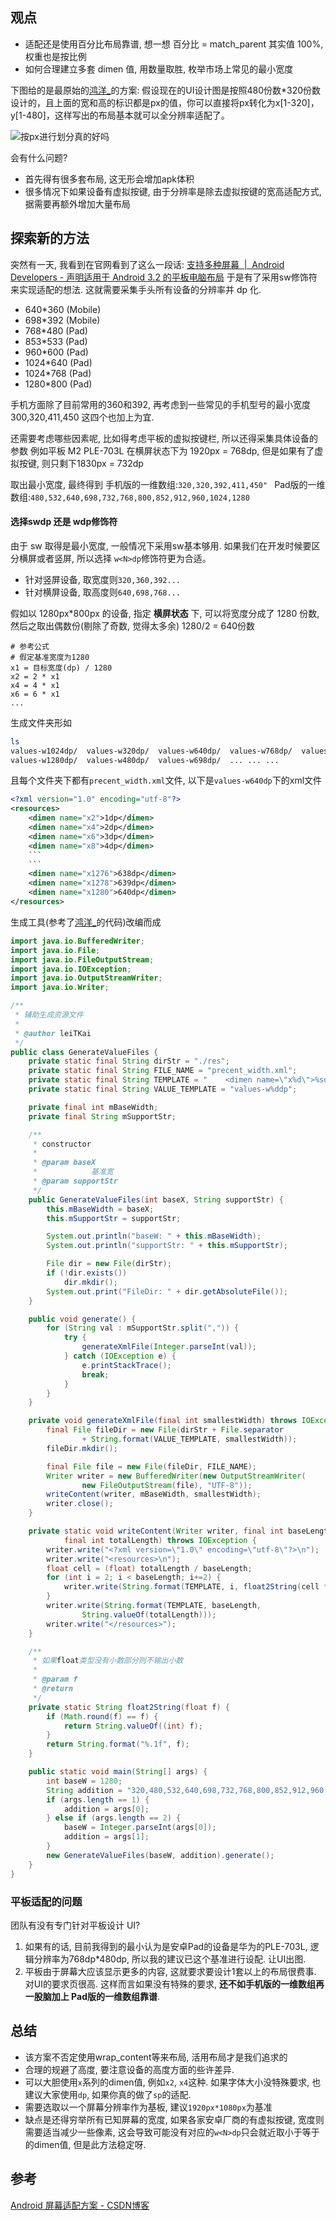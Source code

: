 ## 观点

* 适配还是使用百分比布局靠谱, 想一想 百分比 = match_parent 其实值 100%, 权重也是按比例
* 如何合理建立多套 dimen 值, 用数量取胜, 枚举市场上常见的最小宽度

下图给的是最原始的[鸿洋_](https://blog.csdn.net/lmj623565791)的方案:
假设现在的UI设计图是按照480份数*320份数设计的，且上面的宽和高的标识都是px的值，你可以直接将px转化为x[1-320]，y[1-480]，这样写出的布局基本就可以全分辨率适配了。

![按px进行划分真的好吗](https://upload-images.jianshu.io/upload_images/1662509-35809cc014f75b67.png?imageMogr2/auto-orient/strip%7CimageView2/2/w/1240)

会有什么问题?

* 首先得有很多套布局, 这无形会增加apk体积
* 很多情况下如果设备有虚拟按键, 由于分辨率是除去虚拟按键的宽高适配方式, 据需要再额外增加大量布局

## 探索新的方法

突然有一天, 我看到在官网看到了这么一段话: [支持多种屏幕  |  Android Developers - 声明适用于 Android 3.2 的平板电脑布局](https://developer.android.google.cn/guide/practices/screens_support#DeclaringTabletLayouts)
于是有了采用sw修饰符来实现适配的想法. 这就需要采集手头所有设备的分辨率并 dp 化.

* 640*360 (Mobile)
* 698*392 (Mobile)
* 768*480 (Pad)
* 853*533 (Pad)
* 960*600 (Pad)
* 1024*640 (Pad)
* 1024*768 (Pad)
* 1280*800 (Pad)

手机方面除了目前常用的360和392, 再考虑到一些常见的手机型号的最小宽度300,320,411,450 这四个也加上为宜.

还需要考虑哪些因素呢, 比如得考虑平板的虚拟按键栏, 所以还得采集具体设备的参数
例如平板 M2 PLE-703L 在横屏状态下为 1920px = 768dp, 但是如果有了虚拟按键, 则只剩下1830px = 732dp

取出最小宽度, 最终得到
手机版的一维数组:`320,320,392,411,450" `
Pad版的一维数组:`480,532,640,698,732,768,800,852,912,960,1024,1280`

#### 选择sw<N>dp 还是 w<N>dp修饰符

 由于 sw 取得是最小宽度, 一般情况下采用sw基本够用. 如果我们在开发时候要区分横屏或者竖屏, 所以选择 `w<N>dp`修饰符更为合适。

* 针对竖屏设备, 取宽度则`320,360,392...`
* 针对横屏设备, 取高度则`640,698,768...`

假如以 1280px*800px 的设备, 指定 **横屏状态** 下, 可以将宽度分成了 1280 份数, 然后之取出偶数份(剔除了奇数, 觉得太多余) 1280/2 = 640份数

```text
# 参考公式
# 假定基准宽度为1280
x1 = 目标宽度(dp) / 1280
x2 = 2 * x1
x4 = 4 * x1
x6 = 6 * x1
...
```

生成文件夹形如

```sh
ls
values-w1024dp/  values-w320dp/  values-w640dp/  values-w768dp/  values-w852dp/
values-w1280dp/  values-w480dp/  values-w698dp/  ... ... ...
```

且每个文件夹下都有`precent_width.xml`文件, 以下是`values-w640dp`下的xml文件

```xml
<?xml version="1.0" encoding="utf-8"?>
<resources>
    <dimen name="x2">1dp</dimen>
    <dimen name="x4">2dp</dimen>
    <dimen name="x6">3dp</dimen>
    <dimen name="x8">4dp</dimen>
    ```
    ```
    <dimen name="x1276">638dp</dimen>
    <dimen name="x1278">639dp</dimen>
    <dimen name="x1280">640dp</dimen>
</resources>
```

生成工具(参考了[鸿洋_]((https://blog.csdn.net/lmj623565791))的代码)改编而成

```java
import java.io.BufferedWriter;
import java.io.File;
import java.io.FileOutputStream;
import java.io.IOException;
import java.io.OutputStreamWriter;
import java.io.Writer;

/**
 * 辅助生成资源文件
 *
 * @author leiTKai
 */
public class GenerateValueFiles {
    private static final String dirStr = "./res";
    private static final String FILE_NAME = "precent_width.xml";
    private static final String TEMPLATE = "    <dimen name=\"x%d\">%sdp</dimen>\n";
    private static final String VALUE_TEMPLATE = "values-w%ddp";

    private final int mBaseWidth;
    private final String mSupportStr;

    /**
     * constructor
     *
     * @param baseX
     *            基准宽
     * @param supportStr
     */
    public GenerateValueFiles(int baseX, String supportStr) {
        this.mBaseWidth = baseX;
        this.mSupportStr = supportStr;

        System.out.println("baseW: " + this.mBaseWidth);
        System.out.println("supportStr: " + this.mSupportStr);

        File dir = new File(dirStr);
        if (!dir.exists())
            dir.mkdir();
        System.out.print("FileDir: " + dir.getAbsoluteFile());
    }

    public void generate() {
        for (String val : mSupportStr.split(",")) {
            try {
                generateXmlFile(Integer.parseInt(val));
            } catch (IOException e) {
                e.printStackTrace();
                break;
            }
        }
    }

    private void generateXmlFile(final int smallestWidth) throws IOException {
        final File fileDir = new File(dirStr + File.separator
                + String.format(VALUE_TEMPLATE, smallestWidth));
        fileDir.mkdir();

        final File file = new File(fileDir, FILE_NAME);
        Writer writer = new BufferedWriter(new OutputStreamWriter(
                new FileOutputStream(file), "UTF-8"));
        writeContent(writer, mBaseWidth, smallestWidth);
        writer.close();
    }

    private static void writeContent(Writer writer, final int baseLength,
            final int totalLength) throws IOException {
        writer.write("<?xml version=\"1.0\" encoding=\"utf-8\"?>\n");
        writer.write("<resources>\n");
        float cell = (float) totalLength / baseLength;
        for (int i = 2; i < baseLength; i+=2) {
            writer.write(String.format(TEMPLATE, i, float2String(cell * i)));
        }
        writer.write(String.format(TEMPLATE, baseLength,
                String.valueOf(totalLength)));
        writer.write("</resources>");
    }

    /**
     * 如果float类型没有小数部分则不输出小数
     *
     * @param f
     * @return
     */
    private static String float2String(float f) {
        if (Math.round(f) == f) {
            return String.valueOf((int) f);
        }
        return String.format("%.1f", f);
    }

    public static void main(String[] args) {
        int baseW = 1280;
        String addition = "320,480,532,640,698,732,768,800,852,912,960,1024,1280";
        if (args.length == 1) {
            addition = args[0];
        } else if (args.length == 2) {
            baseW = Integer.parseInt(args[0]);
            addition = args[1];
        }
        new GenerateValueFiles(baseW, addition).generate();
    }
}
```

### 平板适配的问题

团队有没有专门针对平板设计 UI?

1. 如果有的话, 目前我得到的最小认为是安卓Pad的设备是华为的PLE-703L, 逻辑分辨率为768dp*480dp, 所以我的建议已这个基准进行设配. 让UI出图.
2. 平板由于屏幕大应该显示更多的内容, 这就要求要设计1套以上的布局很费事. 对UI的要求页很高. 这样而言如果没有特殊的要求, **还不如手机版的一维数组再一股脑加上 Pad版的一维数组靠谱**.

## 总结

* 该方案不否定使用wrap_content等来布局, 活用布局才是我们追求的
* 合理的规避了高度, 要注意设备的高度方面的些许差异.
* 可以大胆使用`x`系列的dimen值, 例如`x2`, `x4`这种. 如果字体大小没特殊要求, 也建议大家使用`dp`, 如果你真的做了`sp`的适配.
* 需要选取以一个屏幕分辨率作为基板, 建议`1920px*1080px`为基准
* 缺点是还得穷举所有已知屏幕的宽度, 如果各家安卓厂商的有虚拟按键, 宽度则需要适当减少一些像素, 这会导致可能没有对应的`w<N>dp`只会就近取小于等于的dimen值, 但是此方法稳定呀.

## 参考

[Android 屏幕适配方案 - CSDN博客](https://blog.csdn.net/lmj623565791/article/details/45460089)
